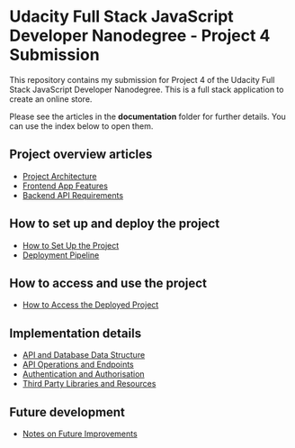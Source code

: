 # Udacity Full Stack JavaScript Developer Nanodegree - Project 4 Submission

This repository contains my submission for Project 4 of the Udacity Full Stack JavaScript Developer Nanodegree. This is a full stack application to create an online store.

Please see the articles in the **documentation** folder for further details. You can use the index below to open them.

## Project overview articles
- [Project Architecture](documentation/project_architecture.md)
- [Frontend App Features](documentation/frontend_app_features.md)
- [Backend API Requirements](documentation/backend_api_project_requirements.md)

## How to set up and deploy the project
- [How to Set Up the Project](documentation/how_to_set_up_the_project.md)
- [Deployment Pipeline](documentation/deployment_pipeline.md)

## How to access and use the project
- [How to Access the Deployed Project](documentation/how_to_access_the_deployed_project.md)

## Implementation details
- [API and Database Data Structure](documentation/API_and_DB_data_structure.md)
- [API Operations and Endpoints](documentation/API_operations_and_endpoints.md)
- [Authentication and Authorisation](documentation/authentication_and_authorisation.md)
- [Third Party Libraries and Resources](documentation/third_party_libraries_and_resources.md)

## Future development
- [Notes on Future Improvements](documentation/notes_on_future_improvements.md)